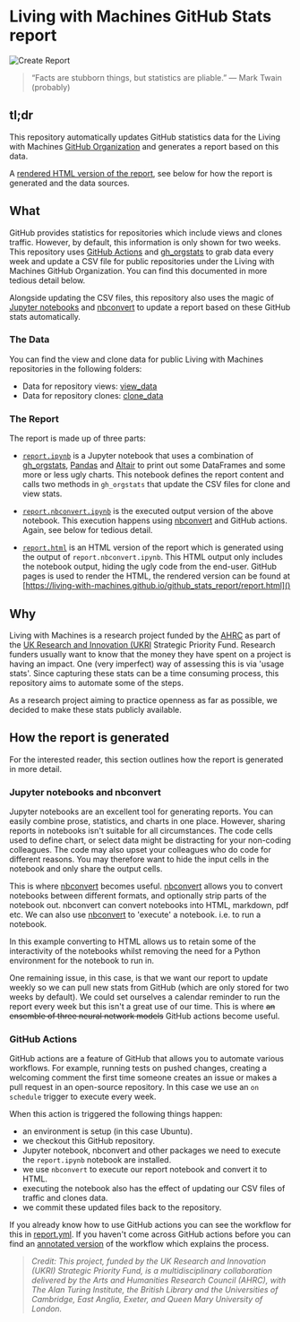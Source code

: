 # Living with Machines GitHub Stats report

![Create Report](https://github.com/davanstrien/lwm_github_stats_report/workflows/Create%20Report/badge.svg)

> “Facts are stubborn things, but statistics are pliable.” ― Mark Twain (probably)

## tl;dr

This repository automatically updates GitHub statistics data for the Living with Machines [GitHub Organization](https://github.com/Living-with-machines) and generates a report based on this data.

A [rendered HTML version of the report](https://living-with-machines.github.io/github_stats_report/report.html), see below for how the report is generated and the data sources. 

## What

GitHub provides statistics for repositories which include views and clones traffic. However, by default, this information is only shown for two weeks. This repository uses [GitHub Actions](https://github.com/features/actions) and [gh_orgstats](https://github.com/Living-with-machines/gh_orgstats) to grab data every week and update a CSV file for public repositories under the Living with Machines GitHub Organization. You can find this documented in more tedious detail below.

Alongside updating the CSV files, this repository also uses the magic of [Jupyter notebooks](https://jupyter.org/) and [nbconvert](https://github.com/jupyter/nbconvert) to update a report based on these GitHub stats automatically.

### The Data

You can find the view and clone data for public Living with Machines repositories in the following folders:

- Data for repository views: [view_data](view_data/)
- Data for repository clones: [clone_data](clone_data/)

### The Report

The report is made up of three parts:

- [`report.ipynb`](report.ipynb) is a Jupyter notebook that uses a combination of [gh_orgstats](https://github.com/Living-with-machines/gh_orgstats), [Pandas](pandas.pydata.org/) and [Altair](altair-viz.github.io/) to print out some DataFrames and some more or less ugly charts. This notebook defines the report content and calls two methods in `gh_orgstats` that update the CSV files for clone and view stats. 

- [`report.nbconvert.ipynb`](report.nbconvert.ipynb) is the executed output version of the above notebook. This execution happens using [nbconvert](https://github.com/jupyter/nbconvert) and GitHub actions. Again, see below for tedious detail. 

- [`report.html`](docs/report.html) is an HTML version of the report which is generated using the output of `report.nbconvert.ipynb`. This HTML output only includes the notebook output, hiding the ugly code from the end-user. GitHub pages is used to render the HTML, the rendered version can be found at [https://living-with-machines.github.io/github_stats_report/report.html]()

## Why

Living with Machines is a research project funded by the [AHRC](https://ahrc.ukri.org/funding/research/) as part of the [UK Research and Innovation (UKRI](https://www.ukri.org/) Strategic Priority Fund. Research funders usually want to know that the money they have spent on a project is having an impact. One (very imperfect) way of assessing this is via 'usage stats'. Since capturing these stats can be a time consuming process, this repository aims to automate some of the steps.

As a research project aiming to practice openness as far as possible, we decided to make these stats publicly available.

## How the report is generated

For the interested reader, this section outlines how the report is generated in more detail.

### Jupyter notebooks and nbconvert

Jupyter notebooks are an excellent tool for generating reports. You can easily combine prose, statistics, and charts in one place. However, sharing reports in notebooks isn't suitable for all circumstances. The code cells used to define chart, or select data might be distracting for your non-coding colleagues. The code may also upset your colleagues who do code for different reasons. You may therefore want to hide the input cells in the notebook and only share the output cells.

This is where [nbconvert](https://github.com/jupyter/nbconvert) becomes useful. [nbconvert](https://github.com/jupyter/nbconvert) allows you to convert notebooks between different formats, and optionally strip parts of the notebook out. nbconvert can convert notebooks into HTML, markdown, pdf etc. We can also use [nbconvert](https://github.com/jupyter/nbconvert) to 'execute' a notebook. i.e. to run a notebook.

In this example converting to HTML allows us to retain some of the interactivity of the notebooks whilst removing the need for a Python environment for the notebook to run in.

One remaining issue, in this case, is that we want our report to update weekly so we can pull new stats from GitHub (which are only stored for two weeks by default). We could set ourselves a calendar reminder to run the report every week but this isn't a great use of our time. This is where ~~an ensemble of three neural network models~~ GitHub actions become useful.

### GitHub Actions

GitHub actions are a feature of GitHub that allows you to automate various workflows. For example, running tests on pushed changes, creating a welcoming comment the first time someone creates an issue or makes a pull request in an open-source repository. In this case we use an `on schedule` trigger to execute every week.

When this action is triggered the following things happen:

- an environment is setup (in this case Ubuntu).
- we checkout this GitHub repository.
- Jupyter notebook, nbconvert and other packages we need to execute the `report.ipynb` notebook are installed.
- we use `nbconvert` to execute our report notebook and convert it to HTML.
- executing the notebook also has the effect of updating our CSV files of traffic and clones data.
- we commit these updated files back to the repository.

If you already know how to use GitHub actions you can see the workflow for this in [report.yml](.github/workflows/report.yml). If you haven't come across GitHub actions before you can find an [annotated version](action_overview.md) of the workflow which explains the process. 


> *Credit: This project, funded by the UK Research and Innovation (UKRI) Strategic Priority Fund, is a multidisciplinary collaboration delivered by the Arts and Humanities Research Council (AHRC), with The Alan Turing Institute, the British Library and the Universities of Cambridge, East Anglia, Exeter, and Queen Mary University of London.*
